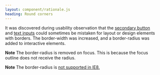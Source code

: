 ```yaml
---
layout: component/rationale.js
heading: Round corners
---
```


It was discovered during usability observation that the [secondary button](/components/buttons/#secondary-buttons) and [text inputs](/components/text-inputs/) could sometimes be mistaken for layout or design elements with borders. The border-width was increased, and a border-radius was added to interactive elements.

**Note** The border-radius is removed on focus. This is because the focus outline does not receive the radius.

**Note** The border-radius is [not supported in IE8.](http://caniuse.com/#feat=border-radius)
